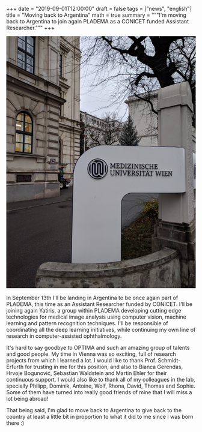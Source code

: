 +++
date = "2019-09-01T12:00:00"
draft = false
tags = ["news", "english"]
title = "Moving back to Argentina"
math = true
summary = """I'm moving back to Argentina to join again PLADEMA as a CONICET funded Assistant Researcher."""
+++

![](/img/meduniwien.jpg)

In September 13th I'll be landing in Argentina to be once again part of PLADEMA, this time as an Assistant Researcher funded by CONICET. 
I'll be joining again Yatiris, a group within PLADEMA developing cutting edge technologies for medical image analysis using computer vision, machine learning and 
pattern recognition techniques. I'll be responsible of coordinating all the deep learning initiatives, while continuing my own line of research in computer-assisted
ophthalmology.

It's hard to say goodbye to OPTIMA and such an amazing group of talents and good people. My time in Vienna was so exciting, full of research
projects from which I learned a lot. 
I would like to thank Prof. Schmidt-Erfurth for trusting in me for this position, and also to Bianca Gerendas, Hrvoje Bogunović, Sebastian Waldstein
and Martin Ehler for their continuous support. I would also like to thank all of my colleagues in the lab, specially Philipp, Dominik, Antoine, 
Wolf, Rhona, David, Thomas and Sophie. Some of them have turned into really good friends of mine that I will miss a lot being abroad!

That being said, I'm glad to move back to Argentina to give back to the country at least a little bit in proportion to what it did to me since I was born there :)